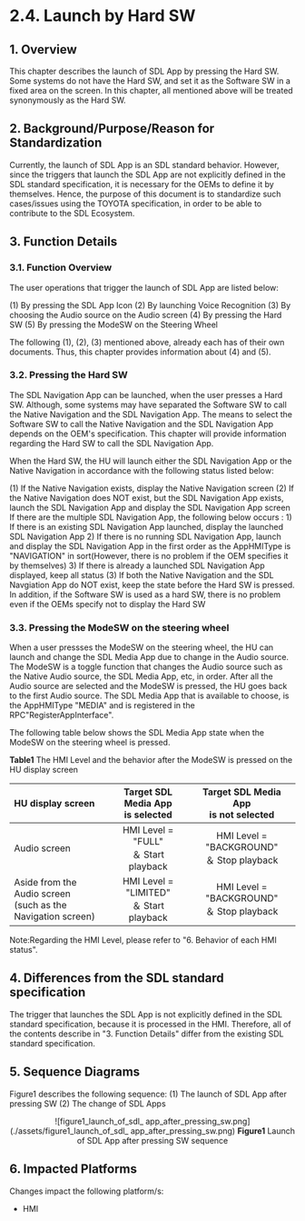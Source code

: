 # 2.4. Launch by Hard SW
## 1. Overview
This chapter describes the launch of SDL App by pressing the Hard SW.
Some systems do not have the Hard SW, and set it as the Software SW in a fixed area on the screen.
In this chapter, all mentioned above will be treated synonymously as the Hard SW.

## 2. Background/Purpose/Reason for Standardization
Currently, the launch of SDL App is an SDL standard behavior.
However, since the triggers that launch the SDL App are not explicitly defined in the SDL standard specification, it is necessary for the OEMs to define it by themselves.
Hence, the purpose of this document is to standardize such cases/issues using the TOYOTA specification, in order to be able to contribute to the SDL Ecosystem.

## 3. Function Details
### 3.1. Function Overview
The user operations that trigger the launch of SDL App are listed below:

 (1) By pressing the SDL App Icon
 (2) By launching Voice Recognition
 (3) By choosing the Audio source on the Audio screen
 (4) By pressing the Hard SW
 (5) By pressing the ModeSW on the Steering Wheel

The following (1), (2), (3) mentioned above, already each has of their own documents. Thus, this chapter provides information about (4) and (5).

### 3.2. Pressing the Hard SW
The SDL Navigation App can be launched, when the user presses a Hard SW.
Although, some systems may have separated the Software SW to call the Native Navigation and the SDL Navigation App.
The means to select the Software SW to call the Native Navigation and the SDL Navigation App depends on the OEM's specification.
This chapter will provide information regarding the Hard SW to call the SDL Navigation App.

When the Hard SW, the HU will launch either the SDL Navigation App or the Native Navigation in accordance with the following status listed below:

  (1) If the Native Navigation exists, display the Native Navigation screen
  (2) If the Native Navigation does NOT exist, but the SDL Navigation App exists, launch the SDL Navigation App and display the SDL Navigation App screen
If there are the multiple SDL Navigation App, the following below occurs :
      1) If there is an existing SDL Navigation App launched, display the launched SDL Navigation App
      2) If there is no running SDL Navigation App, launch and display the SDL Navigation App in the first order as the AppHMIType is "NAVIGATION" in sort(However, there is no problem if the OEM specifies it by themselves)
      3) If there is already a launched SDL Navigation App displayed, keep all status
   (3) If both the Native Navigation and the SDL Navgiation App do NOT exist, keep the state before the Hard SW is pressed.
In addition, if the Software SW is used as a hard SW, there is no problem even if the OEMs specify not to display the Hard SW

### 3.3. Pressing the ModeSW on the steering wheel
When a user pressses the ModeSW on the steering wheel, the HU can launch and change the SDL Media App due to change in the Audio source.
The ModeSW is a toggle function that changes the Audio source such as the Native Audio source, the SDL Media App, etc, in order.
After all the Audio source are selected and the ModeSW is pressed, the HU goes back to the first Audio source.
The SDL Media App that is available to choose, is the AppHMIType "MEDIA" and is registered in the RPC"RegisterAppInterface".

The following table below shows the SDL Media App state when the ModeSW on the steering wheel is pressed.


**Table1** The HMI Level and the behavior after the ModeSW is pressed on the HU display screen

| HU display screen | Target SDL Media App <br>is selected | Target SDL Media App <br>is not selected |
|:---|:---:|:---:|
| Audio screen | HMI Level = "FULL" <br>＆ Start playback | HMI Level = "BACKGROUND" <br>＆ Stop playback |
| Aside from the Audio screen <br>(such as the Navigation screen) | HMI Level = "LIMITED" <br>＆ Start playback | HMI Level = "BACKGROUND" <br>＆ Stop playback |
Note:Regarding the HMI Level, please refer to "6. Behavior of each HMI status".



## 4. Differences from the SDL standard specification
The trigger that launches the SDL App is not explicitly defined in the SDL standard specification, because it is processed in the HMI.
Therefore, all of the contents describe in "3. Function Details" differ from the existing SDL standard specification.

## 5. Sequence Diagrams
Figure1 describes the following sequence:
  (1) The launch of SDL App after pressing SW
  (2) The change of SDL Apps

<div style="text-align: center;">

![figure1_launch_of_sdl_ app_after_pressing_sw.png](./assets/figure1_launch_of_sdl_ app_after_pressing_sw.png)
**Figure1** Launch of SDL App after pressing SW sequence

</div>

## 6. Impacted Platforms
Changes impact the following platform/s:
 - HMI

